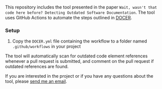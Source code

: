 This repository includes the tool presented in the paper `Wait, wasn't that code here before? Detecting Outdated Software Documentation`. The tool uses GitHub Actions to automate the steps outlined in [DOCER](https://github.com/wesleytanws/DOCER).

### Setup
1. Copy the `DOCER.yml` file containing the workflow to a folder named `.github/workflows` in your project

The tool will automatically scan for outdated code element references whenever a pull request is submitted, and comment on the pull request if outdated references are found.

If you are interested in the project or if you have any questions about the tool, please [send me an email](mailto:wesleytws2018@gmail.com).
